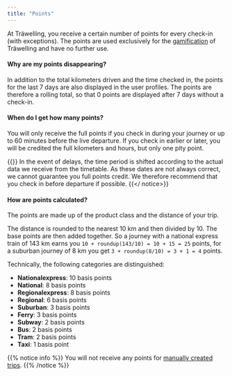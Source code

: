 ```yaml
---
title: "Points"
---
```


At Träwelling, you receive a certain number of points for every check-in (with exceptions).
The points are used exclusively for the [gamification](https://de.wikipedia.org/wiki/Gamification) of Träwelling and
have no further use.

#### Why are my points disappearing?

In addition to the total kilometers driven and the time checked in, the points for the last 7 days are also displayed in
the user profiles.
The points are therefore a rolling total, so that 0 points are displayed after 7 days without a check-in.

#### When do I get how many points?

You will only receive the full points if you check in during your journey or up to 60 minutes before the live departure.
If you check in earlier or later, you will be credited the full kilometers and hours, but only one pity point.

{{<notice warning>}}
In the event of delays, the time period is shifted according to the actual data we receive from the timetable.
As these dates are not always correct, we cannot guarantee you full points credit.
We therefore recommend that you check in before departure if possible.
{{</ notice>}}

#### How are points calculated?

The points are made up of the product class and the distance of your trip.

The distance is rounded to the nearest 10 km and then divided by 10.
The base points are then added together.
So a journey with a national express train of 143 km earns you `10 + roundup(143/10) = 10 + 15 = 25` points, 
for a suburban journey of 8 km you get `3 + roundup(8/10) = 3 + 1 = 4` points.

Technically, the following categories are distinguished:

- **Nationalexpress**: 10 basis points
- **National**: 8 basis points
- **Regionalexpress**: 8 basis points
- **Regional**: 6 basis points
- **Suburban**: 3 basis points
- **Ferry**: 3 basis points
- **Subway**: 2 basis points
- **Bus**: 2 basis points
- **Tram**: 2 basis points
- **Taxi**: 1 basis point

{{% notice info %}}
You will not receive any points for [manually created trips](/en/features/manual-trips).
{{% /notice %}}
